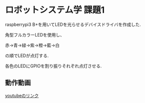 # ロボットシステム学 課題1
raspberrypi3 B+を用いてLEDを光らせるデバイスドライバを作成した.

角型フルカラーLEDを使用し、

赤→青→緑→紫→橙→藍→白

の順でLEDが点灯する.

各色のLEDにGPIOを割り振りそれぞれ点灯させる.
## 動作動画
[youtubeのリンク](https://www.youtube.com/watch?v=6G_4DlZI7SY)
